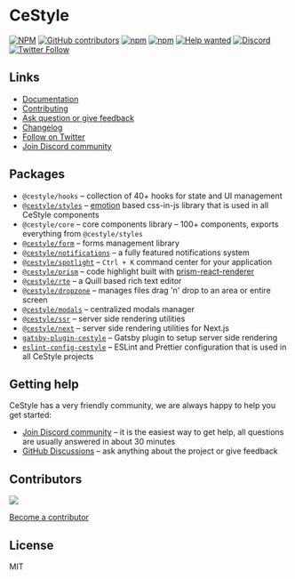 # CeStyle

[![NPM](https://img.shields.io/npm/l/@cestyle/core)](https://github.com/cestyledev/cestyle/blob/master/LICENSE)
[![GitHub contributors](https://img.shields.io/github/contributors/cestyledev/cestyle)](https://github.com/cestyledev/cestyle/graphs/contributors)
[![npm](https://img.shields.io/npm/v/@cestyle/core)](https://www.npmjs.com/package/@cestyle/core)
[![npm](https://img.shields.io/npm/dm/@cestyle/hooks)](https://www.npmjs.com/package/@cestyle/hooks)
[![Help wanted](https://img.shields.io/github/labels/cestyledev/cestyle/help%20wanted?label=Contribute)](https://github.com/cestyledev/cestyle/labels/help%20wanted)
[![Discord](https://img.shields.io/badge/Chat%20on-Discord-%235865f2)](https://discord.gg/eUZpPbpxb4)
[![Twitter Follow](https://img.shields.io/twitter/follow/cestyledev?style=social)](https://twitter.com/cestyledev)

## Links

- [Documentation](https://cestyle.dev/)
- [Contributing](https://cestyle.dev/pages/contributing/)
- [Ask question or give feedback](https://github.com/cestyledev/cestyle/discussions)
- [Changelog](https://cestyle.dev/pages/changelog/)
- [Follow on Twitter](https://twitter.com/cestyledev)
- [Join Discord community](https://discord.gg/eUZpPbpxb4)

## Packages

- `@cestyle/hooks` – collection of 40+ hooks for state and UI management
- [`@cestyle/styles`](https://cestyle.dev/theming/create-styles/) – [emotion](https://emotion.sh/) based css-in-js library that is used in all CeStyle components
- `@cestyle/core` – core components library – 100+ components, exports everything from `@cestyle/styles`
- [`@cestyle/form`](https://cestyle.dev/form/use-form/) – forms management library
- [`@cestyle/notifications`](https://cestyle.dev/others/notifications/) – a fully featured notifications system
- [`@cestyle/spotlight`](https://cestyle.dev/others/spotlight/) – `Ctrl + K` command center for your application
- [`@cestyle/prism`](https://cestyle.dev/others/prism/) – code highlight built with [prism-react-renderer](https://github.com/FormidableLabs/prism-react-renderer)
- [`@cestyle/rte`](https://cestyle.dev/others/rte/) – a Quill based rich text editor
- [`@cestyle/dropzone`](https://cestyle.dev/others/dropzone/) – manages files drag 'n' drop to an area or entire screen
- [`@cestyle/modals`](https://cestyle.dev/others/modals/) – centralized modals manager
- [`@cestyle/ssr`](https://cestyle.dev/theming/ssr/) – server side rendering utilities
- [`@cestyle/next`](https://cestyle.dev/theming/next/) – server side rendering utilities for Next.js
- [`gatsby-plugin-cestyle`](https://cestyle.dev/theming/gatsby/) – Gatsby plugin to setup server side rendering
- [`eslint-config-cestyle`](https://www.npmjs.com/package/eslint-config-cestyle) – ESLint and Prettier configuration that is used in all CeStyle projects

## Getting help

CeStyle has a very friendly community, we are always happy to help you get started:

- [Join Discord community](https://discord.gg/eUZpPbpxb4) – it is the easiest way to get help, all questions are usually answered in about 30 minutes
- [GitHub Discussions](https://github.com/cestyledev/cestyle/discussions) – ask anything about the project or give feedback

## Contributors

<a href="https://github.com/cestyledev/cestyle/graphs/contributors">
  <img src="https://contrib.rocks/image?repo=cestyledev/cestyle" />
</a>

[Become a contributor](https://cestyle.dev/pages/contributing/)

## License

MIT
